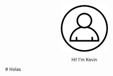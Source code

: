 <div align="center" width="auto">
    <img src="./Images/perfil.png" width="150" height="150"/>
    <br/>
    <p>Hi! I'm Kevin</p>

</div>
 # Holas
